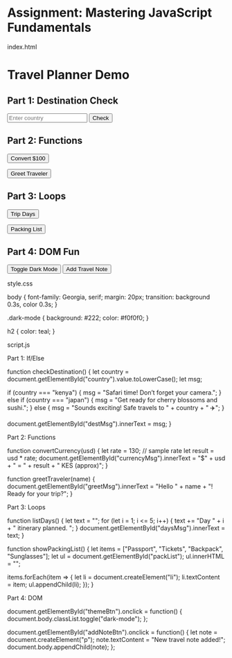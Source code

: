 # Assignment: Mastering JavaScript Fundamentals

 index.html

<!DOCTYPE html>
<html lang="en">
<head>
  <meta charset="UTF-8">
  <title>Travel Planner Demo</title>
  <link rel="stylesheet" href="style.css">
</head>
<body>
  <h1>Travel Planner Demo</h1>
  <h2>Part 1: Destination Check</h2>
  <input id="country" type="text" placeholder="Enter country">
  <button onclick="checkDestination()">Check</button>
  <p id="destMsg"></p>
  <h2>Part 2: Functions</h2>
  <button onclick="convertCurrency(100)">Convert $100</button>
  <p id="currencyMsg"></p>

  <button onclick="greetTraveler('Jessica')">Greet Traveler</button>
  <p id="greetMsg"></p>
  <h2>Part 3: Loops</h2>
  <button onclick="listDays()">Trip Days</button>
  <p id="daysMsg"></p>

  <button onclick="showPackingList()">Packing List</button>
  <ul id="packList"></ul>
  <h2>Part 4: DOM Fun</h2>
  <button id="themeBtn">Toggle Dark Mode</button>
  <button id="addNoteBtn">Add Travel Note</button>

  <script src="script.js"></script>
</body>
</html>


style.css

body {
  font-family: Georgia, serif;
  margin: 20px;
  transition: background 0.3s, color 0.3s;
}

.dark-mode {
  background: #222;
  color: #f0f0f0;
}

h2 {
  color: teal;
}




 script.js

Part 1: If/Else

function checkDestination() {
  let country = document.getElementById("country").value.toLowerCase();
  let msg;

  if (country === "kenya") {
    msg = "Safari time! Don’t forget your camera.";
  } else if (country === "japan") {
    msg = "Get ready for cherry blossoms and sushi.";
  } else {
    msg = "Sounds exciting! Safe travels to " + country + " ✈️";
  }

  document.getElementById("destMsg").innerText = msg;
}

 Part 2: Functions

function convertCurrency(usd) {
  let rate = 130; // sample rate
  let result = usd * rate;
  document.getElementById("currencyMsg").innerText =
    "$" + usd + " = " + result + " KES (approx)";
}

function greetTraveler(name) {
  document.getElementById("greetMsg").innerText =
    "Hello " + name + "! Ready for your trip?";
}

Part 3: Loops

function listDays() {
  let text = "";
  for (let i = 1; i <= 5; i++) {
    text += "Day " + i + " itinerary planned. ";
  }
  document.getElementById("daysMsg").innerText = text;
}

function showPackingList() {
  let items = ["Passport", "Tickets", "Backpack", "Sunglasses"];
  let ul = document.getElementById("packList");
  ul.innerHTML = "";

  items.forEach(item => {
    let li = document.createElement("li");
    li.textContent = item;
    ul.appendChild(li);
  });
}

 Part 4: DOM

document.getElementById("themeBtn").onclick = function() {
  document.body.classList.toggle("dark-mode");
};

document.getElementById("addNoteBtn").onclick = function() {
  let note = document.createElement("p");
  note.textContent = "New travel note added!";
  document.body.appendChild(note);
};






